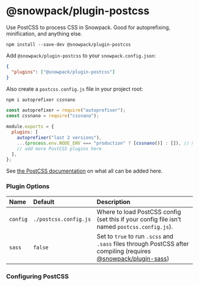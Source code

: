 # @snowpack/plugin-postcss

Use PostCSS to process CSS in Snowpack. Good for autoprefixing, minification, and anything else.

```
npm install --save-dev @snowpack/plugin-postcss
```

Add `@snowpack/plugin-postcss` to your `snowpack.config.json`:

```json
{
  "plugins": ["@snowpack/plugin-postcss"]
}
```

Also create a `postcss.config.js` file in your project root:

```bash
npm i autoprefixer cssnano
```

```js
const autoprefixer = require("autoprefixer");
const cssnano = require("cssnano");

module.exports = {
  plugins: [
    autoprefixer("last 2 versions"),
    ...(process.env.NODE_ENV === "production" ? [cssnano()] : []), // minify for build but not dev (for speed)
    // add more PostCSS plugins here
  ],
};
```

See [the PostCSS documentation](https://github.com/postcss/postcss) on what all can be added here.

### Plugin Options

| Name     | Default               | Description                                                                                                                       |
| :------- | :-------------------- | :-------------------------------------------------------------------------------------------------------------------------------- |
| `config` | `./postcss.config.js` | Where to load PostCSS config (set this if your config file isn’t named `postcss.config.js`).                                      |
| `sass`   | `false`               | Set to `true` to run `.scss` and `.sass` files through PostCSS after compiling (requires [@snowpack/plugin-sass](../plugin-sass)) |

### Configuring PostCSS

